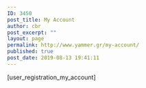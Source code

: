 ```yaml
---
ID: 3450
post_title: My Account
author: cbr
post_excerpt: ""
layout: page
permalink: http://www.yammer.gr/my-account/
published: true
post_date: 2019-08-13 19:41:11
---
```

[user_registration_my_account]